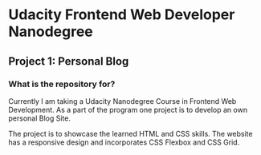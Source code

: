 # Udacity Frontend Web Developer Nanodegree

## Project 1: Personal Blog

### What is the repository for?

Currently I am taking a Udacity Nanodegree Course in Frontend Web Development. As a part of the program one project is to develop an own personal Blog Site. 

The project is to showcase the learned HTML and CSS skills. The website has a responsive design and incorporates CSS Flexbox and CSS Grid. 
